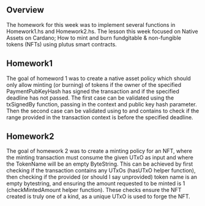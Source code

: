 ## Overview
The homework for this week was to implement several functions in Homework1.hs and Homework2.hs. The lesson this week focused on Native Assets on Cardano; How to mint and burn fundgitable & non-fungible tokens (NFTs) using plutus smart contracts.
 
## Homework1
The goal of homeword 1 was to create a native asset policy which should only allow minting (or burning) of tokens if the owner of the specified PaymentPubKeyHash has signed the transaction and if the specified deadline has not passed. The first case can be validated using the txSignedBy function, passing in the context and public key hash parameter. Then the second case can be validated using to and contains to check if the range provided in the transaction context is before the specified deadline.
 
## Homework2
The goal of homework 2 was to create a minting policy for an NFT, where the minting transaction must consume the given UTxO as input and where the TokenName will be an empty ByteString. This can be achieved by first checking if the transaction contains any UTxOs (hasUTxO helper function), then checking if the provided (or should I say unprovided) token name is an empty bytestring, and ensuring the amount requested to be minted is 1 (checkMintedAmount helper function). These checks ensure the NFT created is truly one of a kind, as a unique UTxO is used to forge the NFT.
